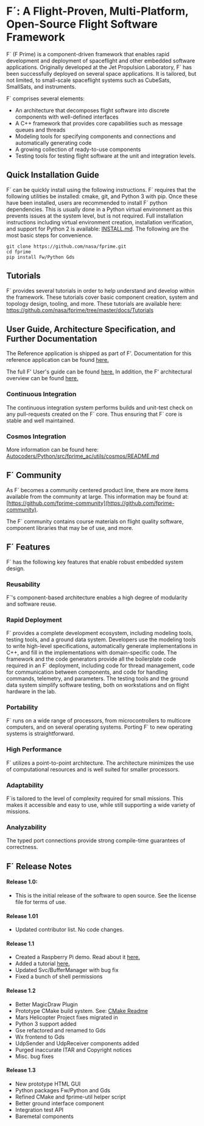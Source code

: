 # F´: A Flight-Proven, Multi-Platform, Open-Source Flight Software Framework

F´ (F Prime) is a component-driven framework that enables rapid development and deployment of spaceflight and other embedded software applications. Originally developed at the Jet Propulsion Laboratory, F´ has been successfully deployed on several space applications. It is tailored, but not limited, to small-scale spaceflight systems such as CubeSats, SmallSats, and instruments. 

F´ comprises several elements: 

* An architecture that decomposes flight software into discrete components with well-defined interfaces
* A C++ framework that provides core capabilities such as message queues and threads
* Modeling tools for specifying components and connections and automatically generating code
* A growing collection of ready-to-use components
* Testing tools for testing flight software at the unit and integration levels.

## Quick Installation Guide

F´ can be quickly install using the following instructions. F´ requires that the following utilities be installed: cmake, git, and Python 3 with pip. Once these have been installed, users are 
recommended to install F´ python dependencies. This is usually done in a Python virtual environment as this prevents issues at the system level, but is not required. Full installation instructions
including virtual environment creation, installation verification, and support for Python 2 is available: [INSTALL.md](INSTALL.md). The following are the most basic steps for convenience.

```
git clone https://github.com/nasa/fprime.git
cd fprime
pip install Fw/Python Gds
```

## Tutorials

F´ provides several tutorials in order to help understand and develop within the framework. These tutorials cover basic component creation, system and topology design, tooling, and more. These 
tutorials are available here: https://github.com/nasa/fprime/tree/master/docs/Tutorials

## User Guide, Architecture Specification, and Further Documentation

The Reference application is shipped as part of F'. Documentation for this reference application can be found [here.](Ref/docs/sdd.md)

The full F' User's guide can be found [here.](docs/UsersGuide/FprimeUserGuide.pdf) In addition, the F' architectural overview can be found [here.](docs/Architecture/FPrimeArchitectureShort.pdf)

### Continuous Integration

The continuous integration system performs builds and unit-test check on any pull-requests created on the F´ core. Thus ensuring that F´ core is stable and well maintained.

### Cosmos Integration

More information can be found here: [Autocoders/Python/src/fprime_ac/utils/cosmos/README.md](Autocoders/Python/src/fprime_ac/utils/cosmos/README.md)


## F´ Community

As F´ becomes a community centered product line, there are more items available from the community at large. This information
may be found at: [https://github.com/fprime-community](https://github.com/fprime-community).

The F´ community contains course materials on flight quality software, component libraries that may be of use, and more.


## F´ Features

F´ has the following key features that enable robust embedded system design.

### Reusability

F´'s component-based architecture enables a high degree of modularity and software reuse. 

### Rapid Deployment

F´ provides a complete development ecosystem, including modeling tools, testing tools, and a ground data system. Developers use the modeling tools to write high-level specifications, automatically generate implementations in C++, and fill in the implementations with domain-specific code. The framework and the code generators provide all the boilerplate code required in an F´ deployment, including code for thread management, code for communication between components, and code for handling commands, telemetry, and parameters. The testing tools and the ground data system simplify software testing, both on workstations and on flight hardware in the lab.

### Portability

F´ runs on a wide range of processors, from microcontrollers to multicore computers, and on several operating systems. Porting F´ to new operating systems is straightforward.

### High Performance

F´ utilizes a point-to-point architecture. The architecture minimizes the use of computational resources and is well suited for smaller processors.
	
### Adaptability

F´is tailored to the level of complexity required for small missions. This makes it accessible and easy to use, while still supporting a wide variety of missions.

### Analyzability

The typed port connections provide strong compile-time guarantees of correctness.

## F´ Release Notes

#### Release 1.0: 

 * This is the initial release of the software to open source. See the license file for terms of use.

#### Release 1.01

 * Updated contributor list. No code changes. 

#### Release 1.1

 * Created a Raspberry Pi demo. Read about it [here.](RPI/README.md)
 * Added a tutorial [here.](docs/Tutorials/README.md)
 * Updated Svc/BufferManager with bug fix
 * Fixed a bunch of shell permissions
 
#### Release 1.2

* Better MagicDraw Plugin
* Prototype CMake build system. See: [CMake Readme](cmake/README.md)
* Mars Helicopter Project fixes migrated in
* Python 3 support added
* Gse refactored and renamed to Gds
* Wx frontend to Gds
* UdpSender and UdpReceiver components added
* Purged inaccurate ITAR and Copyright notices
* Misc. bug fixes

#### Release 1.3

* New prototype HTML GUI
* Python packages Fw/Python and Gds
* Refined CMake and fprime-util helper script
* Better ground interface component
* Integration test API
* Baremetal components

